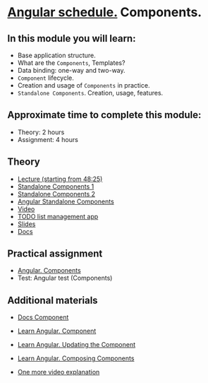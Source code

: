 # [Angular schedule.](../../README.md) Components.

## In this module you will learn:

- Base application structure.
- What are the `Components`, Templates?
- Data binding: one-way and two-way.
- `Component` lifecycle.
- Creation and usage of `Components` in practice.
- `Standalone Components`. Creation, usage, features.

## Approximate time to complete this module:

- Theory: 2 hours
- Assignment: 4 hours

## Theory

- [Lecture (starting from 48:25)](https://youtu.be/8lt8Mvxyo5E?t=2905)
- [Standalone Components 1](https://www.youtube.com/watch?v=x5PZwb4XurU)
- [Standalone Components 2](https://www.youtube.com/watch?v=NYqjdqBySmY)
- [Angular Standalone Components](https://www.youtube.com/watch?v=v1omt9uVpXk)
- [Video](https://www.youtube.com/watch?v=R0nRX8jD2D0&list=PL1w1q3fL4pmj9k1FrJ3Pe91EPub2_h4jF&index=4)
- [TODO list management app](https://github.com/pavelrazuvalau/todo-list-management/tree/ce415c7a0746d8b4f70b8898a6e331d7856f50e9)
- [Slides](https://slides.com/pavelrazuvalau/angular-intro-components#/3)
- [Docs](https://angular.dev/guide/components/importing)

## Practical assignment

- [Angular. Components](https://github.com/rolling-scopes-school/tasks/blob/master/tasks/angular/components-directives-pipes.md)
- Test: Angular test (Components)

## Additional materials

- [Docs Component](https://angular.dev/guide/components)
- [Learn Angular. Component](https://angular.dev/tutorials/learn-angular/1-components-in-angular)
- [Learn Angular. Updating the Component](https://angular.dev/tutorials/learn-angular/2-updating-the-component-class)
- [Learn Angular. Composing Components](https://angular.dev/tutorials/learn-angular/3-composing-components)

- [One more video explanation](https://www.youtube.com/watch?v=23o0evRtrFI)
